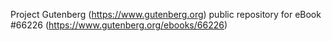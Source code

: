 Project Gutenberg (https://www.gutenberg.org) public repository for
eBook #66226 (https://www.gutenberg.org/ebooks/66226)
